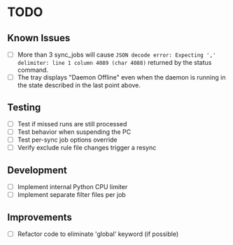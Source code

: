 # TODO

## Known Issues

- [ ] More than 3 sync_jobs will cause `JSON decode error: Expecting ',' delimiter: line 1 column 4089 (char 4088)` returned by the status command.
- [ ] The tray displays "Daemon Offline" even when the daemon is running in the state described in the last point above.

## Testing

- [ ] Test if missed runs are still processed
- [ ] Test behavior when suspending the PC
- [ ] Test per-sync job options override
- [ ] Verify exclude rule file changes trigger a resync

## Development

- [ ] Implement internal Python CPU limiter
- [ ] Implement separate filter files per job

## Improvements

- [ ] Refactor code to eliminate 'global' keyword (if possible)
